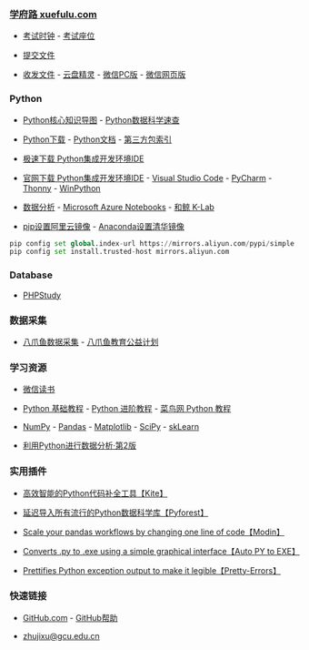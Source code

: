 ### **[学府路 xuefulu.com](http://xuefulu.com/)**

+ [考试时钟](http://508cst.gcu.edu.cn/clock/) - [考试座位](http://508cst.gcu.edu.cn/seat/)

+ [提交文件](https://wss.cc/s/20mxowxxqjs)

+ [收发文件](https://www.wenshushu.cn/) - [云盘精灵](https://www.yunpanjingling.com/) - [微信PC版](https://pc.weixin.qq.com/) - [微信网页版](https://wx.qq.com/)

### **Python**
+ [Python核心知识导图](https://ws28.cn/f/20n2hvstjlw) - [Python数据科学速查](https://ws28.cn/f/20n2hvstjlw)

+ [Python下载](https://www.python.org/downloads/) - [Python文档](https://docs.python.org/zh-cn/3/) - [第三方包索引](https://pypi.org/)

+ [极速下载 Python集成开发环境IDE](https://ws28.cn/f/20n1ywelksr)

+ [官网下载 Python集成开发环境IDE](http://xuefulu.com/) - [ Visual Studio Code](https://code.visualstudio.com/) - [PyCharm](http://www.jetbrains.com/pycharm/download/) - [Thonny](https://thonny.org) - [WinPython](https://sourceforge.net/projects/winpython/files/)

+ [数据分析](http://xuefulu.com/) - [Microsoft Azure Notebooks](https://notebooks.azure.com/) - [和鲸 K-Lab](https://www.kesci.com/home/workspace/guide)

+ [pip设置阿里云镜像](http://xuefulu.com/) - [Anaconda设置清华镜像](https://mirror.tuna.tsinghua.edu.cn/help/anaconda/)
```python
pip config set global.index-url https://mirrors.aliyun.com/pypi/simple
pip config set install.trusted-host mirrors.aliyun.com
```

### **Database**
+ [PHPStudy](https://www.xp.cn/)

### **数据采集**
+ [八爪鱼数据采集](https://www.bazhuayu.com/download) - [八爪鱼教育公益计划](https://www.bazhuayu.com/edu)

### **学习资源**
+ [微信读书](https://weread.qq.com/)

+ [Python 基础教程](https://bop.mol.uno) - [Python 进阶教程](http://interpy.eastlakeside.com/) - [菜鸟网 Python 教程](https://www.runoob.com/python3/python3-tutorial.html)

+ [NumPy](https://www.numpy.org.cn) - [Pandas](https://www.pypandas.cn) - [Matplotlib](https://www.matplotlib.org.cn) - [SciPy](https://wizardforcel.gitbooks.io/scipy-lecture-notes/content/) - [skLearn](https://sklearn.apachecn.org/)

+ [利用Python进行数据分析·第2版](https://seancheney.gitbook.io/python-for-data-analysis-2nd/)

### **实用插件**
+ [高效智能的Python代码补全工具【Kite】](https://www.kite.com/)

+ [延迟导入所有流行的Python数据科学库【Pyforest】](https://pypi.org/project/pyforest/)

+ [Scale your pandas workflows by changing one line of code【Modin】](https://pypi.org/project/modin/)

+ [Converts .py to .exe using a simple graphical interface【Auto PY to EXE】](https://pypi.org/project/auto-py-to-exe/)

+ [Prettifies Python exception output to make it legible【Pretty-Errors】](https://pypi.org/project/pretty-errors/)

### **快速链接**
+ [GitHub.com](https://github.com/login) - [GitHub帮助](https://help.github.com/cn)

+ <zhujixu@gcu.edu.cn>
